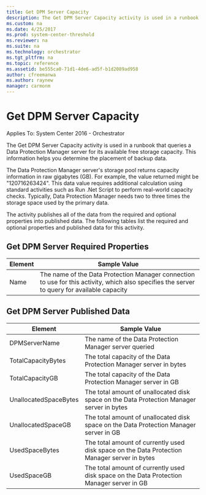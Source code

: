 ```yaml
---
title: Get DPM Server Capacity
description: The Get DPM Server Capacity activity is used in a runbook that queries a Data Protection Manager server for its available free storage capacity.
ms.custom: na
ms.date: 4/25/2017
ms.prod: system-center-threshold
ms.reviewer: na
ms.suite: na
ms.technology: orchestrator
ms.tgt_pltfrm: na
ms.topic: reference
ms.assetid: be555ca0-71d1-4de6-ad5f-b1d2089ad958
author: cfreemanwa
ms.author: raynew
manager: carmonm
---
```


# Get DPM Server Capacity

Applies To: System Center 2016 - Orchestrator

The Get DPM Server Capacity activity is used in a runbook that queries a Data Protection Manager server for its available free storage capacity. This information helps you determine the placement of backup data.

The Data Protection Manager server's storage pool returns capacity information in raw gigabytes (GB). For example, the value returned might be "120716263424". This data value requires additional calculation using standard activities such as Run .Net Script to perform real-world capacity checks. Typically, Data Protection Manager needs two to three times the storage space used by the primary data.

The activity publishes all of the data from the required and optional properties into published data. The following tables list the required and optional properties and published data for this activity.

## Get DPM Server Required Properties

| Element | Sample Value   |
|---------|----------------------------------------------------------------------------------------------------------------------------------------------|
| Name   | The name of the Data Protection Manager connection to use for this activity, which also specifies the server to query for available capacity |

## Get DPM Server Published Data

| Element   | Sample Value   |
|---------|----------------------------------------------------------------------------------------------------------------------------------------------|
| DPMServerName   | The name of the Data Protection Manager server queried   |
| TotalCapacityBytes   | The total capacity of the Data Protection Manager server in bytes   |
| TotalCapacityGB   | The total capacity of the Data Protection Manager server in GB   |
| UnallocatedSpaceBytes | The total amount of unallocated disk space on the Data Protection Manager server in bytes   |
| UnallocatedSpaceGB   | The total amount of unallocated disk space on the Data Protection Manager server in GB   |
| UsedSpaceBytes   | The total amount of currently used disk space on the Data Protection Manager server in bytes |
| UsedSpaceGB   | The total amount of currently used disk space on the Data Protection Manager server in GB   |
